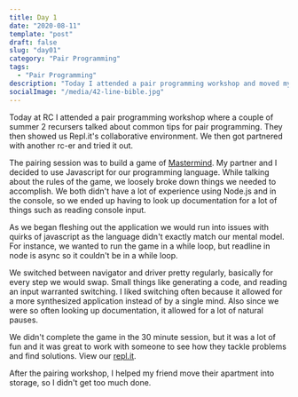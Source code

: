```yaml
---
title: Day 1
date: "2020-08-11"
template: "post"
draft: false
slug: "day01"
category: "Pair Programming"
tags:
  - "Pair Programming"
description: "Today I attended a pair programming workshop and moved my apartment into storage."
socialImage: "/media/42-line-bible.jpg"
---
```


Today at RC I attended a pair programming workshop where a couple of summer 2 recursers talked about common tips for pair programming. They then showed us Repl.it's collaborative environment. We then got partnered with another rc-er and tried it out.

The pairing session was to build a game of [Mastermind](https://en.wikipedia.org/wiki/Mastermind_(board_game)). My partner and I decided to use Javascript for our programming language. While talking about the rules of the game, we loosely  broke down things we needed to accomplish. We both didn't have a lot of experience using Node.js and in the console, so we ended  up having to look up documentation for a lot of things such as reading console input.

As we began fleshing out the application we would run into issues with quirks of javascript as the language didn't exactly match our mental model. For instance, we wanted to run the game in a while loop, but readline in node is async so it couldn't be in a while loop. 

We switched between navigator and driver pretty regularly, basically for every step we would swap. Small things like generating a code, and reading an input warranted switching. I liked switching often because it allowed for a more synthesized application instead of by a single mind. Also since we were so often looking up documentation, it allowed for a lot of natural pauses. 

We didn't complete the game in the 30 minute session, but it was a lot of fun and it was great to work with someone to see how they tackle problems and find solutions. View our [repl.it](https://repl.it/@Emceelamb/StupidFeistyDecagon#index.js).

After the pairing workshop, I helped my friend move their apartment into storage, so I didn't get too much done.
